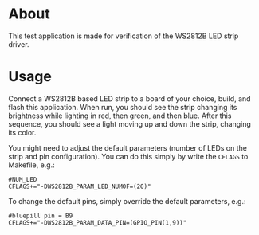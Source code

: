 # About
This test application is made for verification of the WS2812B LED strip driver.

# Usage
Connect a WS2812B based LED strip to a board of your choice, build, and flash
this application. When run, you should see the strip changing its brightness
while lighting in red, then green, and then blue. After this sequence, you
should see a light moving up and down the strip, changing its color.


You might need to adjust the default parameters (number of LEDs on the strip and
pin configuration). You can do this simply by write the `CFLAGS`
to Makefile, e.g.:
```
#NUM_LED
CFLAGS+="-DWS2812B_PARAM_LED_NUMOF=(20)"
```

To change the default pins, simply override the default parameters, e.g.:
```
#bluepill pin = B9
CFLAGS+="-DWS2812B_PARAM_DATA_PIN=(GPIO_PIN(1,9))"
```

